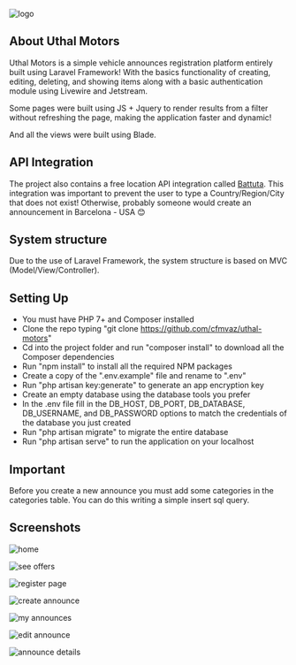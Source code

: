 
![logo](https://user-images.githubusercontent.com/43152329/119275240-4c31b700-bbea-11eb-8b3b-ebfe2629033c.png)


## About Uthal Motors

Uthal Motors is a simple vehicle announces registration platform entirely built using Laravel Framework! With the basics functionality of creating, editing, deleting, and showing items along with a basic authentication module using Livewire and Jetstream.

Some pages were built using JS + Jquery to render results from a filter without refreshing the page, making the application faster and dynamic!

And all the views were built using Blade.  

## API Integration

The project also contains a free location API integration called <a href='https://battuta.medunes.net'>Battuta</a>. This integration was important to prevent the user to type a Country/Region/City that does not exist! 
Otherwise, probably someone would create an announcement in Barcelona - USA 😊

## System structure

Due to the use of Laravel Framework, the system structure is based on MVC (Model/View/Controller).

## Setting Up

- You must have PHP 7+ and Composer installed
- Clone the repo typing "git clone https://github.com/cfmvaz/uthal-motors"
- Cd into the project folder and run "composer install" to download all the Composer dependencies
- Run "npm install" to install all the required NPM packages
- Create a copy of the ".env.example" file and rename to ".env"
- Run "php artisan key:generate" to generate an app encryption key
- Create an empty database using the database tools you prefer 
- In the .env file fill in the DB_HOST, DB_PORT, DB_DATABASE, DB_USERNAME, and DB_PASSWORD options to match the credentials of the database you just created
- Run "php artisan migrate" to migrate the entire database
- Run "php artisan serve" to run the application on your localhost

## Important

Before you create a new announce you must add some categories in the categories table. You can do this writing a simple insert sql query.

## Screenshots

![home](https://user-images.githubusercontent.com/43152329/119275120-a5e5b180-bbe9-11eb-86dc-2b6c50823b08.PNG)

![see offers](https://user-images.githubusercontent.com/43152329/119275145-cd3c7e80-bbe9-11eb-802e-cf04149ce4f7.PNG)

![register page](https://user-images.githubusercontent.com/43152329/119275150-d1689c00-bbe9-11eb-8217-bc85bd5f7b41.PNG)

![create announce](https://user-images.githubusercontent.com/43152329/119275159-d62d5000-bbe9-11eb-840e-51702b2515c4.PNG)

![my announces](https://user-images.githubusercontent.com/43152329/119275162-d7f71380-bbe9-11eb-810a-63ebd3d94262.PNG)

![edit announce](https://user-images.githubusercontent.com/43152329/119275165-d9c0d700-bbe9-11eb-9581-5b379d19bc5c.PNG)

![announce details](https://user-images.githubusercontent.com/43152329/119275166-db8a9a80-bbe9-11eb-90b4-33d4cdf84a4b.PNG)

